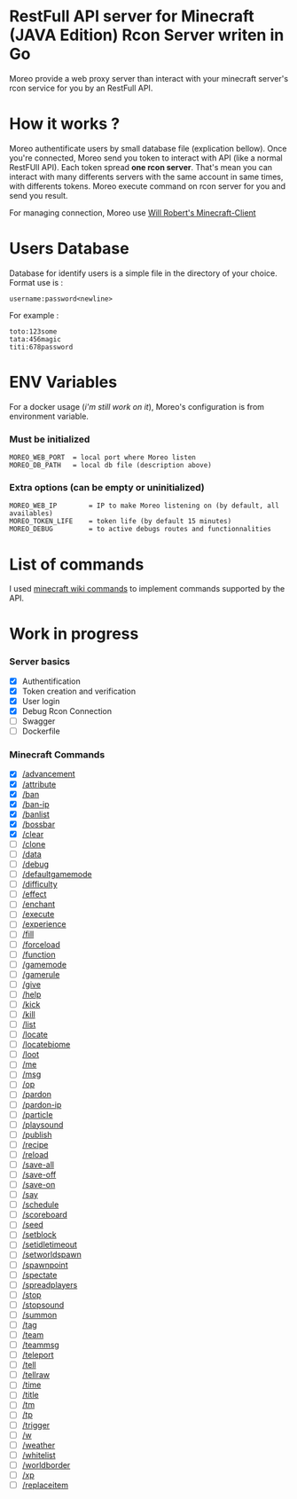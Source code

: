 # RestFull API server for Minecraft (JAVA Edition) Rcon Server writen in Go

Moreo provide a web proxy server than interact with your minecraft server's rcon service for you by an RestFull API.

# How it works ?
Moreo authentificate users by small database file (explication bellow).
Once you're connected, Moreo send you token to interact with API (like a normal RestFUll API).
Each token spread **one rcon server**. That's mean you can interact with many differents servers with the same account in same times, with differents tokens.
Moreo execute command on rcon server for you and send you result.

For managing connection, Moreo use [Will Robert's Minecraft-Client](github.com/willroberts/minecraft-client)

# Users Database
Database for identify users is a simple file in the directory of your choice. Format use is :
```
username:password<newline>
```

For example :
```
toto:123some
tata:456magic
titi:678password
```

# ENV Variables
For a docker usage (*i'm still work on it*), Moreo's configuration is from environment variable.

### Must be initialized
```
MOREO_WEB_PORT  = local port where Moreo listen
MOREO_DB_PATH   = local db file (description above)
```

### Extra options (can be empty or uninitialized)
```
MOREO_WEB_IP        = IP to make Moreo listening on (by default, all availables)
MOREO_TOKEN_LIFE    = token life (by default 15 minutes)
MOREO_DEBUG         = to active debugs routes and functionnalities
```

# List of commands
I used [minecraft wiki commands](https://minecraft.fandom.com/wiki/Commands) to implement commands supported by the API.

# Work in progress

### Server basics
- [x] Authentification
- [x] Token creation and verification
- [x] User login
- [x] Debug Rcon Connection
- [ ] Swagger
- [ ] Dockerfile

### Minecraft Commands
- [x] [/advancement](https://minecraft.fandom.com/wiki/Commands/advancement)
- [x] [/attribute](https://minecraft.fandom.com/wiki/Commands/attribute)
- [x] [/ban](https://minecraft.fandom.com/wiki/Commands/ban)
- [x] [/ban-ip](https://minecraft.fandom.com/wiki/Commands/ban#ban-ip)
- [x] [/banlist](https://minecraft.fandom.com/wiki/Commands/ban#banlist)
- [x] [/bossbar](https://minecraft.fandom.com/wiki/Commands/bossbar)
- [x] [/clear](https://minecraft.fandom.com/wiki/Commands/clear)
- [ ] [/clone](https://minecraft.fandom.com/wiki/Commands/clone)
- [ ] [/data](https://minecraft.fandom.com/wiki/Commands/data)
- [ ] [/debug](https://minecraft.fandom.com/wiki/Commands/debug)
- [ ] [/defaultgamemode](https://minecraft.fandom.com/wiki/Commands/defaultgamemode)
- [ ] [/difficulty](https://minecraft.fandom.com/wiki/Commands/difficulty)
- [ ] [/effect](https://minecraft.fandom.com/wiki/Commands/effect)
- [ ] [/enchant](https://minecraft.fandom.com/wiki/Commands/enchant)
- [ ] [/execute](https://minecraft.fandom.com/wiki/Commands/execute)
- [ ] [/experience](https://minecraft.fandom.com/wiki/Commands/experience)
- [ ] [/fill](https://minecraft.fandom.com/wiki/Commands/fill)
- [ ] [/forceload](https://minecraft.fandom.com/wiki/Commands/forceload)
- [ ] [/function](https://minecraft.fandom.com/wiki/Commands/function)
- [ ] [/gamemode](https://minecraft.fandom.com/wiki/Commands/gamemode)
- [ ] [/gamerule](https://minecraft.fandom.com/wiki/Commands/gamerule)
- [ ] [/give](https://minecraft.fandom.com/wiki/Commands/give)
- [ ] [/help](https://minecraft.fandom.com/wiki/Commands/help)
- [ ] [/kick](https://minecraft.fandom.com/wiki/Commands/kick)
- [ ] [/kill](https://minecraft.fandom.com/wiki/Commands/kick/kill)
- [ ] [/list](https://minecraft.fandom.com/wiki/Commands/kick/list)
- [ ] [/locate](https://minecraft.fandom.com/wiki/Commands/kick/locate)
- [ ] [/locatebiome](https://minecraft.fandom.com/wiki/Commands/kick/locatebiome)
- [ ] [/loot](https://minecraft.fandom.com/wiki/Commands/kick/loot)
- [ ] [/me](https://minecraft.fandom.com/wiki/Commands/kick/me)
- [ ] [/msg](https://minecraft.fandom.com/wiki/Commands/kick/msg)
- [ ] [/op](https://minecraft.fandom.com/wiki/Commands/kick/op)
- [ ] [/pardon](https://minecraft.fandom.com/wiki/Commands/kick/pardon)
- [ ] [/pardon-ip](https://minecraft.fandom.com/wiki/Commands/kick/pardon#pardon-ip)
- [ ] [/particle](https://minecraft.fandom.com/wiki/Commands/kick/particle)
- [ ] [/playsound](https://minecraft.fandom.com/wiki/Commands/kick/playsound)
- [ ] [/publish](https://minecraft.fandom.com/wiki/Commands/kick/publish)
- [ ] [/recipe](https://minecraft.fandom.com/wiki/Commands/kick/recipe)
- [ ] [/reload](https://minecraft.fandom.com/wiki/Commands/kick/reload)
- [ ] [/save-all](https://minecraft.fandom.com/wiki/Commands/kick/save#save-all)
- [ ] [/save-off](https://minecraft.fandom.com/wiki/Commands/kick/save#save-off)
- [ ] [/save-on](https://minecraft.fandom.com/wiki/Commands/kick/save#save-on)
- [ ] [/say](https://minecraft.fandom.com/wiki/Commands/kick/say)
- [ ] [/schedule](https://minecraft.fandom.com/wiki/Commands/kick/schedule)
- [ ] [/scoreboard](https://minecraft.fandom.com/wiki/Commands/kick/scoreboard)
- [ ] [/seed](https://minecraft.fandom.com/wiki/Commands/kick/seed)
- [ ] [/setblock](https://minecraft.fandom.com/wiki/Commands/kick/setblock)
- [ ] [/setidletimeout](https://minecraft.fandom.com/wiki/Commands/kick/setidletimeout)
- [ ] [/setworldspawn](https://minecraft.fandom.com/wiki/Commands/kick/setworldspawn)
- [ ] [/spawnpoint](https://minecraft.fandom.com/wiki/Commands/kick/spawnpoint)
- [ ] [/spectate](https://minecraft.fandom.com/wiki/Commands/kick/spectate)
- [ ] [/spreadplayers](https://minecraft.fandom.com/wiki/Commands/kick/spreadplayers)
- [ ] [/stop](https://minecraft.fandom.com/wiki/Commands/kick/stop)
- [ ] [/stopsound](https://minecraft.fandom.com/wiki/Commands/kick/stopsound)
- [ ] [/summon](https://minecraft.fandom.com/wiki/Commands/kick/summon)
- [ ] [/tag](https://minecraft.fandom.com/wiki/Commands/kick/tag)
- [ ] [/team](https://minecraft.fandom.com/wiki/Commands/kick/team)
- [ ] [/teammsg](https://minecraft.fandom.com/wiki/Commands/kick/teammsg)
- [ ] [/teleport](https://minecraft.fandom.com/wiki/Commands/kick/teleport)
- [ ] [/tell](https://minecraft.fandom.com/wiki/Commands/kick/tell)
- [ ] [/tellraw](https://minecraft.fandom.com/wiki/Commands/kick/tellraw)
- [ ] [/time](https://minecraft.fandom.com/wiki/Commands/kick/time)
- [ ] [/title](https://minecraft.fandom.com/wiki/Commands/kick/title)
- [ ] [/tm](https://minecraft.fandom.com/wiki/Commands/kick/tm)
- [ ] [/tp](https://minecraft.fandom.com/wiki/Commands/kick/tp)
- [ ] [/trigger](https://minecraft.fandom.com/wiki/Commands/kick/trigger)
- [ ] [/w](https://minecraft.fandom.com/wiki/Commands/kick/w)
- [ ] [/weather](https://minecraft.fandom.com/wiki/Commands/kick/weather)
- [ ] [/whitelist](https://minecraft.fandom.com/wiki/Commands/kick/whitelist)
- [ ] [/worldborder](https://minecraft.fandom.com/wiki/Commands/kick/worldborder)
- [ ] [/xp](https://minecraft.fandom.com/wiki/Commands/kick/xp)
- [ ] [/replaceitem](https://minecraft.fandom.com/wiki/Commands/kick/replaceitem)
